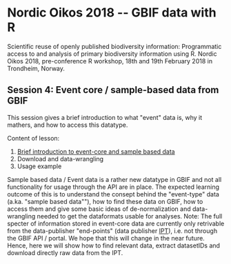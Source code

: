 # Nordic Oikos 2018 -- GBIF data with R

Scientific reuse of openly published biodiversity information: Programmatic access to and analysis of primary biodiversity information using R. Nordic Oikos 2018, pre-conference R workshop, 18th and 19th February 2018 in Trondheim, Norway.

## Session 4: Event core / sample-based data from GBIF

This session gives a brief introduction to what "event" data is, why it mathers, and how to access this datatype. 

Content of lesson:

1. [Brief introduction to event-core and sample based data](http://bit.ly/2nKNLu4)
2. Download and data-wrangling 
3. Usage example

Sample based data / Event data is a rather new datatype in GBIF and not all functionality for usage through the API are in place.  The expected learning outcome of this is to understand the consept behind the "event-type" data (a.ka. "sample based data""), how to find these data on GBIF, how to access them and give some basic ideas of de-normalization and data-wrangling needed to get the dataformats usable for analyses. Note: The full specter of information stored in event-core data are currently only retrivable from the data-publisher "end-points" (data publisher [IPT](https://www.gbif.org/ipt)), i.e. not through the GBIF API / portal. We hope that this will change in the near future. Hence, here we will show how to find relevant data, extract datasetIDs and download directly raw data from the IPT.

